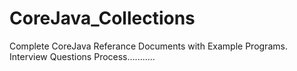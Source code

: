 # CoreJava_Collections

Complete CoreJava Referance Documents with Example Programs.
Interview Questions Process...........
